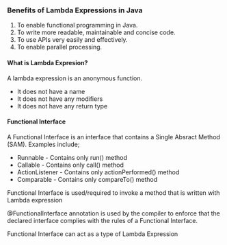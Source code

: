 
### Benefits of Lambda Expressions in Java

1. To enable functional programming in Java.
2. To write more readable, maintainable and concise code.
3. To use APIs very easily and effectively.
4. To enable parallel processing.

#### What is Lambda Expresion?

A lambda expression is an anonymous function.
- It does not have a name
- It does not have any modifiers
- It does not have any return type

#### Functional Interface

A Functional Interface is an interface that contains a Single Absract Method (SAM).
Examples include;

- Runnable - Contains only run() method
- Callable - Contains only call() method
- ActionListener - Contains only actionPerformed() method
- Comparable - Contains only compareTo() method

Functional Interface is used/required to invoke a method that is written
with Lambda expression

@FunctionalInterface annotation is used by the compiler to enforce that the
declared interface complies with the rules of a Functional Interface.

Functional Interface can act as a type of Lambda Expression
